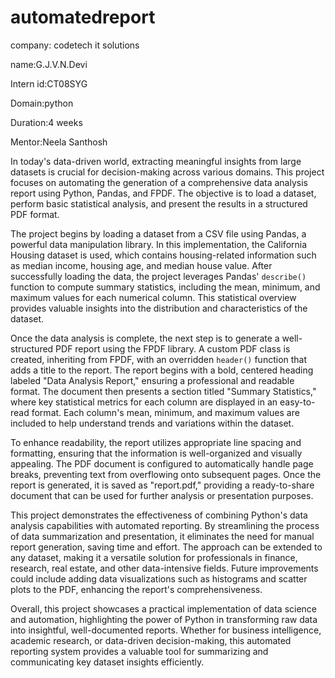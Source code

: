 # automatedreport
company: codetech it solutions

name:G.J.V.N.Devi

Intern id:CT08SYG

Domain:python

Duration:4 weeks

Mentor:Neela Santhosh

In today's data-driven world, extracting meaningful insights from large datasets is crucial for decision-making across various domains. This project focuses on automating the generation of a comprehensive data analysis report using Python, Pandas, and FPDF. The objective is to load a dataset, perform basic statistical analysis, and present the results in a structured PDF format.

The project begins by loading a dataset from a CSV file using Pandas, a powerful data manipulation library. In this implementation, the California Housing dataset is used, which contains housing-related information such as median income, housing age, and median house value. After successfully loading the data, the project leverages Pandas' `describe()` function to compute summary statistics, including the mean, minimum, and maximum values for each numerical column. This statistical overview provides valuable insights into the distribution and characteristics of the dataset.

Once the data analysis is complete, the next step is to generate a well-structured PDF report using the FPDF library. A custom PDF class is created, inheriting from FPDF, with an overridden `header()` function that adds a title to the report. The report begins with a bold, centered heading labeled "Data Analysis Report," ensuring a professional and readable format. The document then presents a section titled "Summary Statistics," where key statistical metrics for each column are displayed in an easy-to-read format. Each column's mean, minimum, and maximum values are included to help understand trends and variations within the dataset.

To enhance readability, the report utilizes appropriate line spacing and formatting, ensuring that the information is well-organized and visually appealing. The PDF document is configured to automatically handle page breaks, preventing text from overflowing onto subsequent pages. Once the report is generated, it is saved as "report.pdf," providing a ready-to-share document that can be used for further analysis or presentation purposes.

This project demonstrates the effectiveness of combining Python's data analysis capabilities with automated reporting. By streamlining the process of data summarization and presentation, it eliminates the need for manual report generation, saving time and effort. The approach can be extended to any dataset, making it a versatile solution for professionals in finance, research, real estate, and other data-intensive fields. Future improvements could include adding data visualizations such as histograms and scatter plots to the PDF, enhancing the report's comprehensiveness.

Overall, this project showcases a practical implementation of data science and automation, highlighting the power of Python in transforming raw data into insightful, well-documented reports. Whether for business intelligence, academic research, or data-driven decision-making, this automated reporting system provides a valuable tool for summarizing and communicating key dataset insights efficiently.

